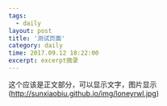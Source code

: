 ```yaml
---
tags:
  - daily
layout: post
title: '测试页面'
category: daily
time: 2017.09.12 18:22:00
excerpt: excerpt摘录
---
```


这个应该是正文部分，可以显示文字，图片显示(http://sunxiaobiu.github.io/img/loneyrwl.jpg)
